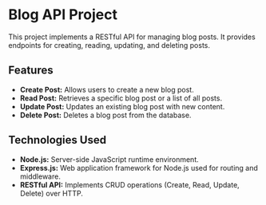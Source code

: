 # Blog API Project

This project implements a RESTful API for managing blog posts. It provides endpoints for creating, reading, updating, and deleting posts.

## Features

- **Create Post:** Allows users to create a new blog post.
- **Read Post:** Retrieves a specific blog post or a list of all posts.
- **Update Post:** Updates an existing blog post with new content.
- **Delete Post:** Deletes a blog post from the database.

## Technologies Used

- **Node.js:** Server-side JavaScript runtime environment.
- **Express.js:** Web application framework for Node.js used for routing and middleware.
- **RESTful API:** Implements CRUD operations (Create, Read, Update, Delete) over HTTP.